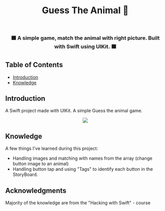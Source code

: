<h1 align="center"> Guess The Animal 🐯 </h1> <br>

<h3 align="center">
 🟧 A simple game, match the animal with right picture. Built with Swift using UIKit. 🟧
</3>


<!-- START doctoc generated TOC please keep comment here to allow auto update -->
<!-- DON'T EDIT THIS SECTION, INSTEAD RE-RUN doctoc TO UPDATE -->
## Table of Contents

- [Introduction](#introduction)
- [Knowledge](#knowledge)

<!-- END doctoc generated TOC please keep comment here to allow auto update -->

## Introduction

A Swift project made with UIKit. A simple Guess the animal game. 


<p align="center">
  <img src = "https://i.imgur.com/rAINjLj.png">
</p>

## Knowledge

A few things I've learned during this project:
* Handling images and matching with names from the array (change button image to an animal)
* Handling button tap and using "Tags" to identify each button in the StoryBoard.


## Acknowledgments

Majority of the knowledge are from the "Hacking with Swift" - course
